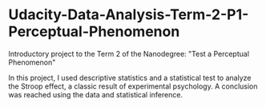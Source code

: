 # Udacity-Data-Analysis-Term-2-P1-Perceptual-Phenomenon
Introductory project to the Term 2 of the Nanodegree: "Test a Perceptual Phenomenon"

In this project, I used descriptive statistics and a statistical test to analyze the Stroop effect, a classic
result of experimental psychology. A conclusion was reached using the data and statistical inference.
